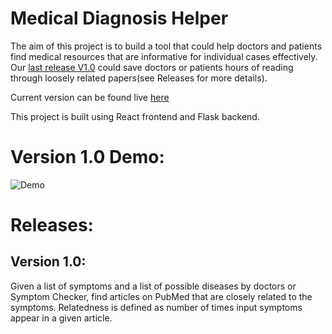Medical Diagnosis Helper
=============================

The aim of this project is to build a tool that could help doctors and patients find medical resources that are informative for individual cases effectively. Our [last release V1.0](#version-10) could save doctors or patients hours of reading through loosely related papers(see Releases for more details).

Current version can be found live
<a href="https://medical-diagnosis-helper.herokuapp.com/" target="blank">here</a>

This project is built using React frontend and Flask backend.

# Version 1.0 Demo:
![Demo](https://github.com/Sheldenshi/Medical-Resources-Search-Helper-Browser-Extension/blob/main/v1.0_demo.gif)


# Releases:
## Version 1.0: 
Given a list of symptoms and a list of possible diseases by doctors or Symptom Checker, find articles on PubMed that are closely related to the symptoms. Relatedness is defined as number of times input symptoms appear in a given article.

